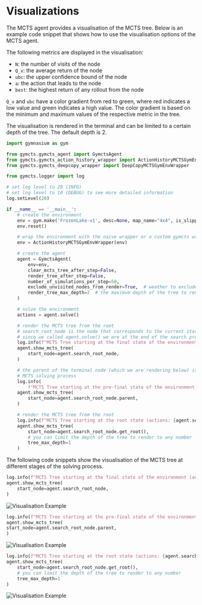 # Visualizations

The MCTS agent provides a visualisation of the MCTS tree.
Below is an example code snippet that shows how to use the visualisation options of the MCTS agent.

The following metrics are displayed in the visualisation:
- `N`: the number of visits of the node
- `Q_v`: the average return of the node
- `ubc`: the upper confidence bound of the node
- `a`: the action that leads to the node
- `best`: the highest return of any rollout from the node

`Q_v` and `ubc` have a color gradient from red to green, where red indicates a low value and green indicates a high value.
The color gradient is based on the minimum and maximum values of the respective metric in the tree.

The visualisation is rendered in the terminal and can be limited to a certain depth of the tree.
The default depth is 2.

```python
import gymnasium as gym

from gymcts.gymcts_agent import GymctsAgent
from gymcts.gymcts_action_history_wrapper import ActionHistoryMCTSGymEnvWrapper
from gymcts.gymcts_deepcopy_wrapper import DeepCopyMCTSGymEnvWrapper

from gymcts.logger import log

# set log level to 20 (INFO)
# set log level to 10 (DEBUG) to see more detailed information
log.setLevel(20)

if __name__ == '__main__':
    # create the environment
    env = gym.make('FrozenLake-v1', desc=None, map_name="4x4", is_slippery=False, render_mode="ansi")
    env.reset()

    # wrap the environment with the naive wrapper or a custom gymcts wrapper
    env = ActionHistoryMCTSGymEnvWrapper(env)

    # create the agent
    agent = GymctsAgent(
        env=env,
        clear_mcts_tree_after_step=False,
        render_tree_after_step=False,
        number_of_simulations_per_step=50,
        exclude_unvisited_nodes_from_render=True,  # weather to exclude unvisited nodes from the render
        render_tree_max_depth=2  # the maximum depth of the tree to render
    )

    # solve the environment
    actions = agent.solve()

    # render the MCTS tree from the root
    # search_root_node is the node that corresponds to the current state of the environment in the search process
    # since we called agent.solve() we are at the end of the search process
    log.info(f"MCTS Tree starting at the final state of the environment (actions: {agent.search_root_node.state})")
    agent.show_mcts_tree(
        start_node=agent.search_root_node,
    )

    # the parent of the terminal node (which we are rendering below) is the search root node of the previous step in the
    # MCTS solving process
    log.info(
        f"MCTS Tree starting at the pre-final state of the environment (actions: {agent.search_root_node.parent.state})")
    agent.show_mcts_tree(
        start_node=agent.search_root_node.parent,
    )

    # render the MCTS tree from the root
    log.info(f"MCTS Tree starting at the root state (actions: {agent.search_root_node.get_root().state})")
    agent.show_mcts_tree(
        start_node=agent.search_root_node.get_root(),
        # you can limit the depth of the tree to render to any number
        tree_max_depth=1
    )
```

The following code snippets show the visualisation of the MCTS tree at different stages of the solving process.

```python
log.info(f"MCTS Tree starting at the final state of the environment (actions: {agent.search_root_node.state})")
agent.show_mcts_tree(
    start_node=agent.search_root_node,
)
```
![Visualisation Example](../_static/vis1.png)

```python
log.info(f"MCTS Tree starting at the pre-final state of the environment (actions: {agent.search_root_node.parent.state})")
agent.show_mcts_tree(
start_node=agent.search_root_node.parent,
)
```
![Visualisation Example](../_static/vis2.png)
```python
log.info(f"MCTS Tree starting at the root state (actions: {agent.search_root_node.get_root().state})")
agent.show_mcts_tree(
    start_node=agent.search_root_node.get_root(),
    # you can limit the depth of the tree to render to any number
    tree_max_depth=1
)
```
![Visualisation Example](../_static/vis3.png)